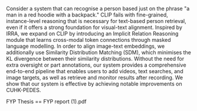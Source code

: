 Consider a system that can recognise a person based just on the phrase "a man in a red hoodie with a backpack." CLIP fails with fine-grained, instance-level reasoning that is necessary for text-based person retrieval, even if it offers a strong foundation for visual-text alignment. Inspired by IRRA, we expand on CLIP by introducing an Implicit Relation Reasoning module that learns cross-modal token connections through masked language modelling. In order to align image-text embeddings, we additionally use Similarity Distribution Matching (SDM), which minimises the KL divergence between their similarity distributions. Without the need for extra oversight or part annotations, our system provides a comprehensive end-to-end pipeline that enables users to add videos, text searches, and image targets, as well as retrieve and monitor results after recording. We show that our system is effective by achieving notable improvements on CUHK-PEDES.

FYP Thesis == FYP report (1).pdf
